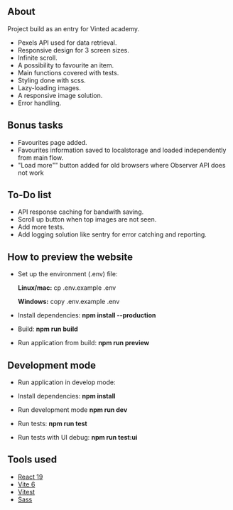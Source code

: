 ## About

Project build as an entry for Vinted academy.

- Pexels API used for data retrieval.
- Responsive design for 3 screen sizes.
- Infinite scroll.
- A possibility to favourite an item.
- Main functions covered with tests.
- Styling done with scss.
- Lazy-loading images.
- A responsive image solution.
- Error handling.

## Bonus tasks

- Favourites page added.
- Favourites information saved to localstorage and loaded independently from main flow.
- "Load more"" button added for old browsers where Observer API does not work

## To-Do list

- API response caching for bandwith saving.
- Scroll up button when top images are not seen.
- Add more tests.
- Add logging solution like sentry for error catching and reporting.

## How to preview the website

- Set up the environment (.env) file:

  **Linux/mac:**
  cp .env.example .env

  **Windows:**
  copy .env.example .env

- Install dependencies:
  **npm install --production**

- Build:
  **npm run build**

- Run application from build:
  **npm run preview**

## Development mode

- Run application in develop mode:

- Install dependencies:
  **npm install**

- Run development mode
  **npm run dev**

- Run tests:
  **npm run test**

- Run tests with UI debug:
  **npm run test:ui**

## Tools used

- [React 19](https://react.dev/)
- [Vite 6](https://github.com/vitejs/vite)
- [Vitest](https://vitest.dev/)
- [Sass](https://github.com/sass/dart-sass)
